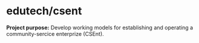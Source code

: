 # edutech/csent

__Project purpose:__ Develop working models for establishing and operating a community-sercice enterprize (CSEnt).
